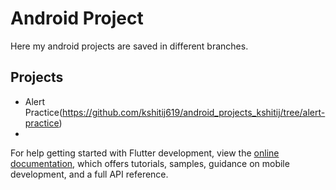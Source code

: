 # Android Project

Here my android projects are saved in different branches. 

## Projects

- Alert Practice(https://github.com/kshitij619/android_projects_kshitij/tree/alert-practice)
- 

For help getting started with Flutter development, view the
[online documentation](https://docs.flutter.dev/), which offers tutorials,
samples, guidance on mobile development, and a full API reference.
